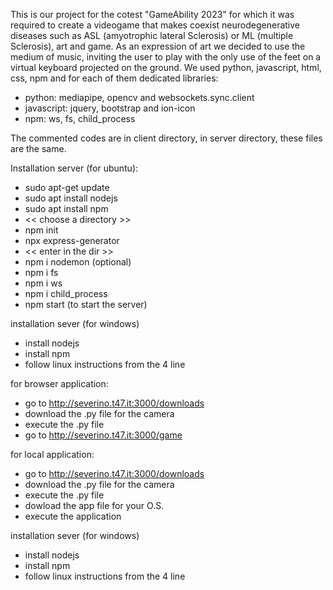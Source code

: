 This is our project for the cotest "GameAbility 2023" for which it was required to create a videogame that makes coexist neurodegenerative diseases such as ASL (amyotrophic lateral Sclerosis) or ML (multiple Sclerosis), art and game.
As an expression of art we decided to use the medium of music, inviting the user to play with the only use of the feet on a virtual keyboard projected on the ground.
We used python, javascript, html, css, npm and for each of them dedicated libraries:
- python: mediapipe, opencv and websockets.sync.client 
-  javascript:  jquery, bootstrap and ion-icon
- npm: ws, fs, child_process

The commented codes are in client directory, in server directory, these files are the same.

Installation server (for ubuntu):
- sudo apt-get update
- sudo apt install nodejs
- sudo apt install npm
- << choose a directory >>
- npm init
- npx express-generator
- << enter in the dir >>
- npm i nodemon (optional)
- npm i fs
- npm i ws
- npm i child_process
- npm start (to start the server)

installation sever (for windows)
- install nodejs
- install npm
- follow linux instructions from the 4 line

for browser application:
- go to http://severino.t47.it:3000/downloads
- download the .py file for the camera
- execute the .py file
- go to http://severino.t47.it:3000/game

for local application:
- go to http://severino.t47.it:3000/downloads
- download the .py file for the camera
- execute the .py file
- dowload the app file for your O.S.
- execute the application

installation sever (for windows)
- install nodejs
- install npm
- follow linux instructions from the 4 line
